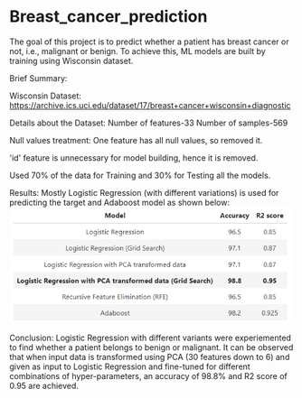 # Breast_cancer_prediction

The goal of this project is to predict whether a patient has breast cancer or not, i.e., malignant or benign. To achieve this, ML models are built by training using Wisconsin dataset.

Brief Summary:

Wisconsin Dataset:
https://archive.ics.uci.edu/dataset/17/breast+cancer+wisconsin+diagnostic

Details about the Dataset:
Number of features-33
Number of samples-569

Null values treatment:
One feature has all null values, so removed it.

'id' feature is unnecessary for model building, hence it is removed.

Used 70% of the data for Training and 30% for Testing all the models.

Results:
Mostly Logistic Regression (with different variations) is used for predicting the target and Adaboost model as shown below:
![Alt text](https://github.com/madhusikha/breast_cancer_prediction/blob/main/results.png)

Conclusion:
Logistic Regression with different variants were experiemented to find whether a patient belongs to benign or malignant.
It can be observed that when input data is transformed using PCA (30 features down to 6) and given as input to Logistic Regression and fine-tuned for different combinations of hyper-parameters, an accuracy of 98.8% and R2 score of 0.95 are achieved.
